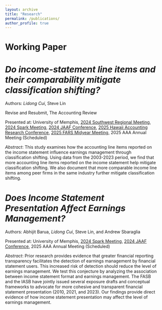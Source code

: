 ```yaml
---
layout: archive
title: "Research"
permalink: /publications/
author_profile: true
---
```


Working Paper
======


*Do income-statement line items and their comparability mitigate classification shifting?*
======

Authors: *Lidong Cui*, Steve Lin

Revise and Resubmit, The Accounting Review

Presented at: University of Memphis, [2024 Southwest Regional Meeting](https://aaahq.org/Meetings/2024/Southwest%2520Region%2520Meeting/Program), [2024 Spark Meeting](https://aaahq.org/Meetings/2024/Spark/program), [2024 JAAF Conference](https://860c7ea363.clvaw-cdnwnd.com/2f242be74153b5d45d4f09b0e499dd3b/200000158-f02dbf02dd/Program_JAAF%20Conference%202024.pdf?ph=860c7ea363), [2025 Hawaii Accounting Research Conference](https://manoa.hawaii.edu/harc/wp-content/uploads/2024/12/HARC-2025-Program-12.27.2024-publication-version.pdf), [2025 FARS Midyear Meeting](https://aaahq.org/Meetings/2025/FARS-Midyear-Meeting/Program), 2025 AAA Annual Meeting (Scheduled)

*Abstract*:
This study examines how the accounting line items reported on the income statement influence earnings management through classification shifting. Using data from the 2003-2023 period, we find that more accounting line items reported on the income statement help mitigate classification shifting. We also document that more comparable income line items among peer firms in the same industry further mitigate classification shifting. 

*Does Income Statement Presentation Affect Earnings Management?*
======

Authors: Abhijit Barua, *Lidong Cui*, Steve Lin, and Andrew Sbaraglia

Presented at: University of Memphis, [2024 Spark Meeting](https://aaahq.org/Meetings/2024/Spark/program), [2024 JAAF Conference](https://860c7ea363.clvaw-cdnwnd.com/2f242be74153b5d45d4f09b0e499dd3b/200000158-f02dbf02dd/Program_JAAF%20Conference%202024.pdf?ph=860c7ea363), 2025 AAA Annual Meeting (Scheduled) 

*Abstract*:
Prior research provides evidence that greater financial reporting transparency facilitates the detection of earnings management by financial statement users. This increased risk of detection should reduce the level of earnings management. We test this conjecture by analyzing the association between income statement format and earnings management. The FASB and the IASB have jointly issued several exposure drafts and conceptual frameworks to advocate for more cohesive and transparent financial statement presentation (2010, 2021, and 2023). Our findings provide direct evidence of how income statement presentation may affect the level of earnings management.


